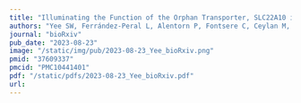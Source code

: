 ```yaml
---
title: "Illuminating the Function of the Orphan Transporter, SLC22A10 in Humans and Other Primates"
authors: "Yee SW, Ferrández-Peral L, Alentorn P, Fontsere C, Ceylan M, Koleske ML, Handin N, Artegoitia VM, Lara G, Chien HC, Zhou X, Dainat J, Zalevsky A, Sali A, **Brand CM**, **Capra JA**, Artursson P, Newman JW, Marques-Bonet T, Giacomini KM."
journal: "bioRxiv"
pub_date: "2023-08-23"
image: "/static/img/pub/2023-08-23_Yee_bioRxiv.png"
pmid: "37609337"
pmcid: "PMC10441401"
pdf: "/static/pdfs/2023-08-23_Yee_bioRxiv.pdf"
url: 
---
```

